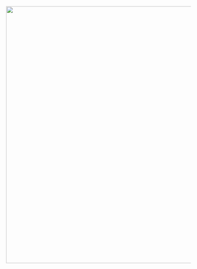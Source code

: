 #



<img width="700" src="sftp://sunam225@caucluster-old.rz.uni-kiel.de/home/sunam225/anvio_interactive_genus.png">